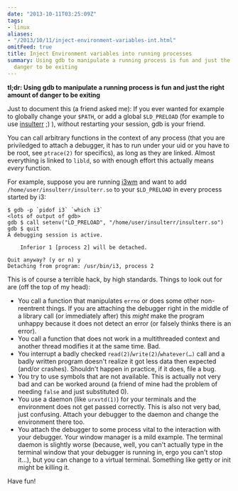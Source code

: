 ```yaml
---
date: "2013-10-11T03:25:09Z"
tags:
- linux
aliases:
- "/2013/10/11/inject-environment-variables-int.html"
omitFeed: true
title: Inject Environment variables into running processes
summary: Using gdb to manipulate a running process is fun and just the right amount of
  danger to be exiting
---
```


**tl;dr: Using gdb to manipulate a running process is fun and just the right
amount of danger to be exiting**

Just to document this (a friend asked me): If you ever wanted for example to
globally change your `$PATH`, or add a global `$LD_PRELOAD` (for example to use
[insulterr](https://github.com/Merovius/insulterr) ;) ), without restarting
your session, gdb is your friend.

You can call arbitrary functions in the context of any process (that you are
priviledged to attach a debugger, it has to run under your uid or you have to
be root, see `ptrace(2)` for specifics), as long as they are linked. Almost
everything is linked to `libld`, so with enough effort this actually means
*every* function.

For example, suppose you are running [i3wm](http://i3wm.org) and want to add
`/home/user/insulterr/insulterr.so` to your `$LD_PRELOAD` in every process
started by i3:

```
$ gdb -p `pidof i3` `which i3`
<lots of output of gdb>
gdb $ call setenv("LD_PRELOAD", "/home/user/insulterr/insulterr.so")
gdb $ quit
A debugging session is active.

	Inferior 1 [process 2] will be detached.

Quit anyway? (y or n) y
Detaching from program: /usr/bin/i3, process 2
```

This is of course a terrible hack, by high standards. Things to look out for
are (off the top of my head):

* You call a function that manipulates `errno` or does some other non-reentrent
  things. If you are attaching the debugger right in the middle of a library
  call (or immediately after) this *might* make the program unhappy because it
  does not detect an error (or falsely thinks there is an error).
* You call a function that does not work in a multithreaded context and another
  thread modifies it at the same time. Bad.
* You interrupt a badly checked `read(2)`/`write(2)`/`whatever(…)` call and a
  badly written program doesn't realize it got less data then expected (and/or
  crashes).  Shouldn't happen in practice, if it does, file a bug.
* You try to use symbols that are not available. This is actually not very bad
  and can be worked around (a friend of mine had the problem of needing `false`
  and just substituted 0).
* You use a daemon (like `urxvtd(1)`) for your terminals and the environment
  does not get passed correctly. This is also not very bad, just confusing.
  Attach your debugger to the daemon and change the environment there too.
* You attach the debugger to some process vital to the interaction with your
  debugger. Your window manager is a mild example. The terminal daemon is
  slightly worse (because, well, you can't actually type in the terminal window
  that your debugger is running in, ergo you can't stop it…), but you can
  change to a virtual terminal. Something like getty or init might be killing
  it.

Have fun!
